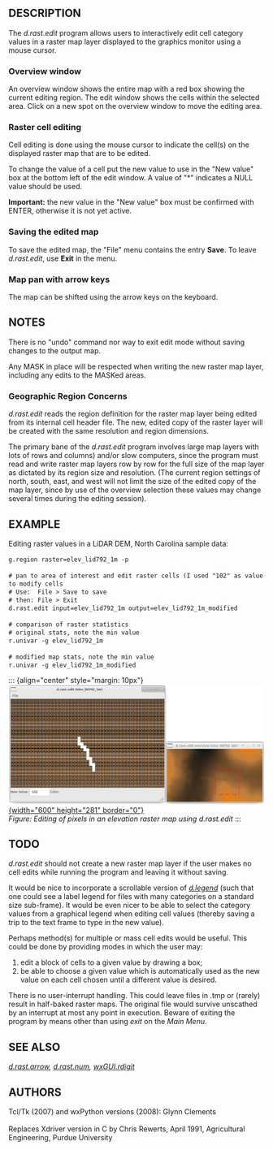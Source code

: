 ## DESCRIPTION

The *d.rast.edit* program allows users to interactively edit cell
category values in a raster map layer displayed to the graphics monitor
using a mouse cursor.

### Overview window

An overview window shows the entire map with a red box showing the
current editing region. The edit window shows the cells within the
selected area. Click on a new spot on the overview window to move the
editing area.

### Raster cell editing

Cell editing is done using the mouse cursor to indicate the cell(s) on
the displayed raster map that are to be edited.

To change the value of a cell put the new value to use in the \"New
value\" box at the bottom left of the edit window. A value of \"\*\"
indicates a NULL value should be used.

**Important:** the new value in the \"New value\" box must be confirmed
with ENTER, otherwise it is not yet active.

### Saving the edited map

To save the edited map, the \"File\" menu contains the entry **Save**.
To leave *d.rast.edit*, use **Exit** in the menu.

### Map pan with arrow keys

The map can be shifted using the arrow keys on the keyboard.

## NOTES

There is no \"undo\" command nor way to exit edit mode without saving
changes to the output map.

Any MASK in place will be respected when writing the new raster map
layer, including any edits to the MASKed areas.

### Geographic Region Concerns

*d.rast.edit* reads the region definition for the raster map layer being
edited from its internal cell header file. The new, edited copy of the
raster layer will be created with the same resolution and region
dimensions.

The primary bane of the *d.rast.edit* program involves large map layers
with lots of rows and columns) and/or slow computers, since the program
must read and write raster map layers row by row for the full size of
the map layer as dictated by its region size and resolution. (The
current region settings of north, south, east, and west will not limit
the size of the edited copy of the map layer, since by use of the
overview selection these values may change several times during the
editing session).

## EXAMPLE

Editing raster values in a LiDAR DEM, North Carolina sample data:

```
g.region raster=elev_lid792_1m -p

# pan to area of interest and edit raster cells (I used "102" as value to modify cells
# Use:  File > Save to save
# then: File > Exit
d.rast.edit input=elev_lid792_1m output=elev_lid792_1m_modified

# comparison of raster statistics
# original stats, note the min value
r.univar -g elev_lid792_1m

# modified map stats, note the min value
r.univar -g elev_lid792_1m_modified
```

::: {align="center" style="margin: 10px"}
[![d.rast.edit example](d_rast_edit.png){width="600" height="281"
border="0"}](d_rast_edit.png)\
*Figure: Editing of pixels in an elevation raster map using d.rast.edit*
:::

## TODO

*d.rast.edit* should not create a new raster map layer if the user makes
no cell edits while running the program and leaving it without saving.

It would be nice to incorporate a scrollable version of
*[d.legend](d.legend.html)* (such that one could see a label legend for
files with many categories on a standard size sub-frame). It would be
even nicer to be able to select the category values from a graphical
legend when editing cell values (thereby saving a trip to the text frame
to type in the new value).

Perhaps method(s) for multiple or mass cell edits would be useful. This
could be done by providing modes in which the user may:

1.  edit a block of cells to a given value by drawing a box;
2.  be able to choose a given value which is automatically used as the
    new value on each cell chosen until a different value is desired.

There is no user-interrupt handling. This could leave files in .tmp or
(rarely) result in half-baked raster maps. The original file would
survive unscathed by an interrupt at most any point in execution. Beware
of exiting the program by means other than using *exit* on the *Main
Menu*.

## SEE ALSO

*[d.rast.arrow](d.rast.arrow.html), [d.rast.num](d.rast.num.html),
[wxGUI.rdigit](wxGUI.rdigit.html)*

## AUTHORS

Tcl/Tk (2007) and wxPython versions (2008): Glynn Clements\
\
Replaces Xdriver version in C by Chris Rewerts, April 1991, Agricultural
Engineering, Purdue University
